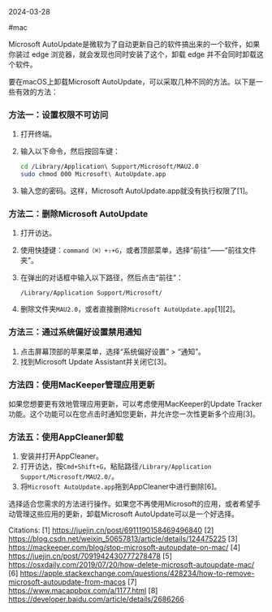 2024-03-28

#mac

Microsoft AutoUpdate是微软为了自动更新自己的软件搞出来的一个软件，如果你装过 edge 浏览器，就会发现也同时安装了这个，卸载 edge 并不会同时卸载这个软件。

要在macOS上卸载Microsoft AutoUpdate，可以采取几种不同的方法。以下是一些有效的方法：

### 方法一：设置权限不可访问

1. 打开终端。
2. 输入以下命令，然后按回车键：

   ```bash
   cd /Library/Application\ Support/Microsoft/MAU2.0
   sudo chmod 000 Microsoft\ AutoUpdate.app
   ```

3. 输入您的密码。这样，Microsoft AutoUpdate.app就没有执行权限了[1]。

### 方法二：删除Microsoft AutoUpdate

1. 打开访达。
2. 使用快捷键：`command（⌘）+⇧+G`，或者顶部菜单，选择“前往”——“前往文件夹”。
3. 在弹出的对话框中输入以下路径，然后点击“前往”：

   ```
   /Library/Application Support/Microsoft/
   ```

4. 删除文件夹`MAU2.0`，或者直接删除`Microsoft AutoUpdate.app`[1][2]。

### 方法三：通过系统偏好设置禁用通知

1. 点击屏幕顶部的苹果菜单，选择“系统偏好设置” > “通知”。
2. 找到Microsoft Update Assistant并关闭它[3]。

### 方法四：使用MacKeeper管理应用更新

如果您想要更有效地管理应用更新，可以考虑使用MacKeeper的Update Tracker功能。这个功能可以在您点击时通知您更新，并允许您一次性更新多个应用[3]。

### 方法五：使用AppCleaner卸载

1. 安装并打开AppCleaner。
2. 打开访达，按`Cmd+Shift+G`，粘贴路径`/Library/Application Support/Microsoft/MAU2.0/`。
3. 将`Microsoft AutoUpdate.app`拖到AppCleaner中进行删除[6]。

选择适合您需求的方法进行操作。如果您不再使用Microsoft的应用，或者希望手动管理这些应用的更新，卸载Microsoft AutoUpdate可以是一个好选择。

Citations:
[1] https://juejin.cn/post/6911190158469496840
[2] https://blog.csdn.net/weixin_50657813/article/details/124475225
[3] https://mackeeper.com/blog/stop-microsoft-autoupdate-on-mac/
[4] https://juejin.cn/post/7091942430777278478
[5] https://osxdaily.com/2019/07/20/how-delete-microsoft-autoupdate-mac/
[6] https://apple.stackexchange.com/questions/428234/how-to-remove-microsoft-autoupdate-from-macos
[7] https://www.macappbox.com/a/1177.html
[8] https://developer.baidu.com/article/details/2686266

